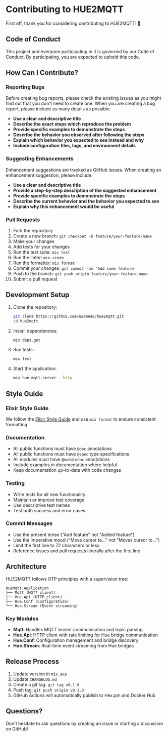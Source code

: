 # Contributing to HUE2MQTT

First off, thank you for considering contributing to HUE2MQTT! 🎉

## Code of Conduct

This project and everyone participating in it is governed by our Code of Conduct. By participating, you are expected to uphold this code.

## How Can I Contribute?

### Reporting Bugs

Before creating bug reports, please check the existing issues as you might find out that you don't need to create one. When you are creating a bug report, please include as many details as possible:

- **Use a clear and descriptive title**
- **Describe the exact steps which reproduce the problem**
- **Provide specific examples to demonstrate the steps**
- **Describe the behavior you observed after following the steps**
- **Explain which behavior you expected to see instead and why**
- **Include configuration files, logs, and environment details**

### Suggesting Enhancements

Enhancement suggestions are tracked as GitHub issues. When creating an enhancement suggestion, please include:

- **Use a clear and descriptive title**
- **Provide a step-by-step description of the suggested enhancement**
- **Provide specific examples to demonstrate the steps**
- **Describe the current behavior and the behavior you expected to see**
- **Explain why this enhancement would be useful**

### Pull Requests

1. Fork the repository
2. Create a new branch: `git checkout -b feature/your-feature-name`
3. Make your changes
4. Add tests for your changes
5. Run the test suite: `mix test`
6. Run the linter: `mix credo`
7. Run the formatter: `mix format`
8. Commit your changes: `git commit -am 'Add some feature'`
9. Push to the branch: `git push origin feature/your-feature-name`
10. Submit a pull request

## Development Setup

1. Clone the repository:
   ```bash
   git clone https://github.com/Kwame42/hue2mqtt.git
   cd hue2mqtt
   ```

2. Install dependencies:
   ```bash
   mix deps.get
   ```

3. Run tests:
   ```bash
   mix test
   ```

4. Start the application:
   ```bash
   mix hue.mqtt.server --help
   ```

## Style Guide

### Elixir Style Guide

We follow the [Elixir Style Guide](https://github.com/christopheradams/elixir_style_guide) and use `mix format` to ensure consistent formatting.

### Documentation

- All public functions must have `@doc` annotations
- All public functions must have `@spec` type specifications
- All modules must have `@moduledoc` annotations
- Include examples in documentation where helpful
- Keep documentation up-to-date with code changes

### Testing

- Write tests for all new functionality
- Maintain or improve test coverage
- Use descriptive test names
- Test both success and error cases

### Commit Messages

- Use the present tense ("Add feature" not "Added feature")
- Use the imperative mood ("Move cursor to..." not "Moves cursor to...")
- Limit the first line to 72 characters or less
- Reference issues and pull requests liberally after the first line

## Architecture

HUE2MQTT follows OTP principles with a supervision tree:

```
HueMqtt.Application
├── Mqtt (MQTT client)
├── Hue.Api (HTTP client)
├── Hue.Conf (Configuration)
└── Hue.Stream (Event streaming)
```

### Key Modules

- **Mqtt**: Handles MQTT broker communication and topic parsing
- **Hue.Api**: HTTP client with rate limiting for Hue bridge communication
- **Hue.Conf**: Configuration management and bridge discovery
- **Hue.Stream**: Real-time event streaming from Hue bridges

## Release Process

1. Update version in `mix.exs`
2. Update `CHANGELOG.md`
3. Create a git tag: `git tag v0.1.0`
4. Push tag: `git push origin v0.1.0`
5. GitHub Actions will automatically publish to Hex.pm and Docker Hub

## Questions?

Don't hesitate to ask questions by creating an issue or starting a discussion on GitHub!
